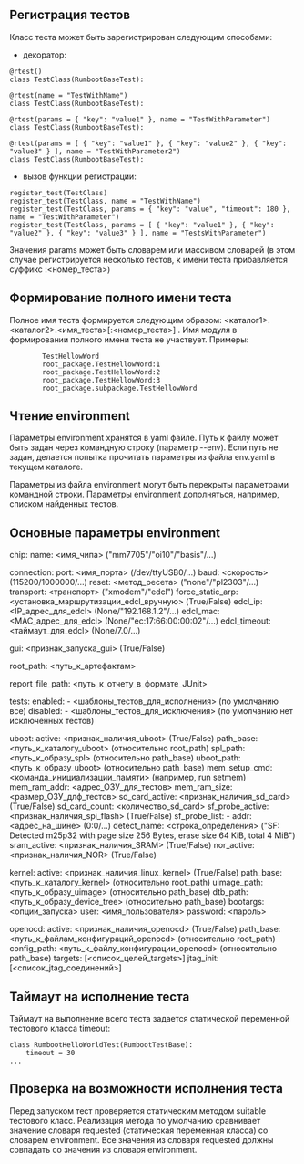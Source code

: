 Регистрация тестов
------------------

Класс теста может быть зарегистрирован следующим способами:
- декоратор:
```
@rtest()
class TestClass(RumbootBaseTest):

@rtest(name = "TestWithName")
class TestClass(RumbootBaseTest):

@rtest(params = { "key": "value1" }, name = "TestWithParameter")
class TestClass(RumbootBaseTest):

@rtest(params = [ { "key": "value1" }, { "key": "value2" }, { "key": "value3" } ], name = "TestWithParameter2")
class TestClass(RumbootBaseTest):
```
- вызов функции регистрации:
```
register_test(TestClass)
register_test(TestClass, name = "TestWithName")
register_test(TestClass, params = { "key": "value", "timeout": 180 }, name = "TestWithParameter")
register_test(TestClass, params = [ { "key": "value1" }, { "key": "value2" }, { "key": "value3" } ], name = "TestsWithParameter")
```
Значения params может быть словарем или массивом словарей (в этом случае регистрируется несколько тестов, к имени теста прибавляется суффикс :<номер_теста>)


Формирование полного имени теста
--------------------------------

Полное имя теста формируется следующим образом: <каталог1>.<каталог2>.<имя_теста>[:<номер_теста>] . Имя модуля в формировании полного имени теста не участвует.
Примеры:
```
        TestHellowWord
        root_package.TestHellowWord:1
        root_package.TestHellowWord:2
        root_package.TestHellowWord:3
        root_package.subpackage.TestHellowWord
```


Чтение environment
------------------

Параметры environment хранятся в yaml файле. Путь к файлу может быть задан через командную строку (параметр --env).
Если путь не задан, делается попытка прочитать параметры из файла env.yaml в текущем каталоге.

Параметры из файла environment могут быть перекрыты параметрами командной строки. Параметры environment дополняться, например, списком найденных тестов.


Основные параметры environment
------------------------------

chip:
        name: <имя_чипа> ("mm7705"/"oi10"/"basis"/...)

connection:
        port: <имя_порта> (/dev/ttyUSB0/...)
        baud: <скорость> (115200/1000000/...)
        reset: <метод_ресета> ("none"/"pl2303"/...)
        transport: <транспорт> ("xmodem"/"edcl")
        force_static_arp: <установка_маршрутизации_edcl_вручную> (True/False)
        edcl_ip: <IP_адрес_для_edcl> (None/"192.168.1.2"/...)
        edcl_mac: <MAC_адрес_для_edcl> (None/"ec:17:66:00:00:02"/...)
        edcl_timeout: <таймаут_для_edcl> (None/7.0/...)

gui: <признак_запуска_gui> (True/False)

root_path: <путь_к_артефактам>

report_file_path: <путь_к_отчету_в_формате_JUnit>

tests:
        enabled:
                - <шаблоны_тестов_для_исполнения> (по умолчанию все)
        disabled:
                - <шаблоны_тестов_для_исключения> (по умолчанию нет исключенных тестов)

uboot:
        active: <признак_наличия_uboot> (True/False)
        path_base: <путь_к_каталогу_uboot> (относительно root_path)
        spl_path: <путь_к_образу_spl> (относительно path_base)
        uboot_path: <путь_к_образу_uboot> (относительно path_base)
        mem_setup_cmd: <команда_инициализации_памяти> (например, run setmem)
        mem_ram_addr: <адрес_ОЗУ_для_тестов>
        mem_ram_size: <размер_ОЗУ_длф_тестов>
        sd_card_active: <признак_наличия_sd_card> (True/False)
        sd_card_count: <количество_sd_card>
        sf_probe_active: <признак_наличия_spi_flash> (True/False)
        sf_probe_list:
                - addr: <адрес_на_шине> (0:0/...)
                  detect_name: <строка_определения> ("SF: Detected m25p32 with page size 256 Bytes, erase size 64 KiB, total 4 MiB")
        sram_active: <признак_наличия_SRAM> (True/False)
        nor_active: <признак_наличия_NOR> (True/False)

kernel:
        active: <признак_наличия_linux_kernel> (True/False)
        path_base: <путь_к_каталогу_kernel> (относительно root_path)
        uimage_path: <путь_к_образу_uimage> (относительно path_base)
        dtb_path: <путь_к_образу_device_tree> (относительно path_base)
        bootargs: <опции_запуска>
        user: <имя_пользователя>
        password: <пароль>

openocd:
        active: <признак_наличия_openocd> (True/False)
        path_base: <путь_к_файлам_конфигураций_openocd> (относительно root_path)
        config_path: <путь_к_файлу_конфигурации_openocd> (относительно path_base)
        targets: [<список_целей_targets>]
        jtag_init: [<список_jtag_соединений>]


Таймаут на исполнение теста
---------------------------

Таймаут на выполнение всего теста задается статической переменной тестового класса timeout:
```
class RumbootHelloWorldTest(RumbootTestBase):
    timeout = 30
...
```


Проверка на возможности исполнения теста
----------------------------------------

Перед запуском тест проверяется статическим методом suitable тестового класс. Реализация метода
по умолчанию сравнивает значение словаря requested (статическая переменная класса) со словарем environment.
Все значения из словаря requested должны совпадать со значения из словаря environment.
